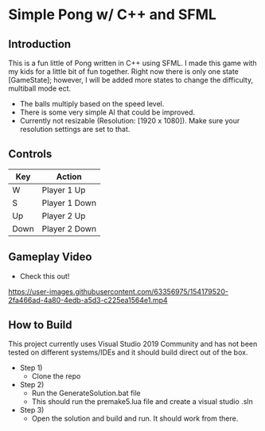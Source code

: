 # Simple Pong w/ C++ and SFML 
## Introduction
This is a fun little of Pong written in C++ using SFML. I made this game with my kids for a little bit of fun together.
Right now there is only one state [GameState]; however, I will be added more states to change the difficulty, multiball mode ect.

*    The balls multiply based on the speed level.
*    There is some very simple AI that could be improved.
*    Currently not resizable (Resolution: [1920 x 1080]). Make sure your resolution settings are set to that.

## Controls
| Key | Action |
| --- | ------ |
| W | Player 1 Up |
| S | Player 1 Down |
| Up | Player 2 Up | 
| Down | Player 2 Down | 


## Gameplay Video
*    Check this out!

https://user-images.githubusercontent.com/63356975/154179520-2fa466ad-4a80-4edb-a5d3-c225ea1564e1.mp4

## How to Build
This project currently uses Visual Studio 2019 Community and has not been tested on different systems/IDEs and it should build 
direct out of the box.
* Step 1)
    *  Clone the repo
* Step 2)
    * Run the GenerateSolution.bat file
    * This should run the premake5.lua file and create a visual studio .sln
* Step 3)
    *  Open the solution and build and run. It should work from there.
   

